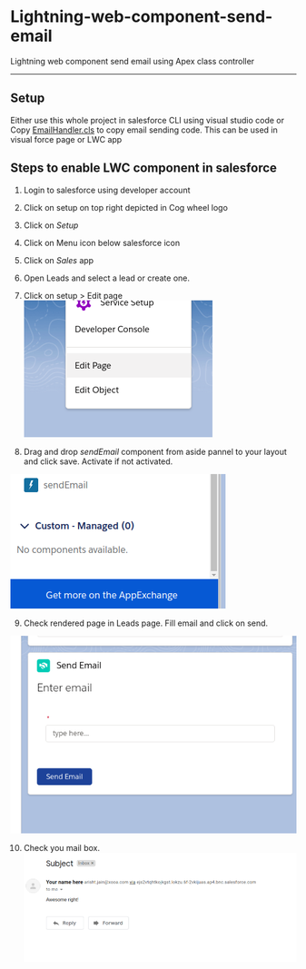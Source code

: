 # Lightning-web-component-send-email
Lightning web component send email using Apex class controller

---
## Setup
Either use this whole project in salesforce CLI using visual studio code or Copy [EmailHandler.cls](https://github.com/MrRajatSharma/Lightning-web-component-send-email/blob/master/force-app/main/default/classes/EmailHandler.cls) to copy email sending code. This can be used in visual force page or LWC app

## Steps to enable LWC component in salesforce
1. Login to salesforce using developer account
2. Click on setup on top right depicted in Cog wheel logo
3. Click on *Setup*
4. Click on Menu icon below salesforce icon
5. Click on *Sales* app
6. Open Leads and select a lead or create one.
7. Click on setup > Edit page
![Edit page](https://raw.githubusercontent.com/MrRajatSharma/Lightning-web-component-send-email/master/Screenshot_1.png "Edit page")

8. Drag and drop *sendEmail* component from aside pannel to your layout and click save. Activate if not activated.

![sendEmail](https://raw.githubusercontent.com/MrRajatSharma/Lightning-web-component-send-email/master/Screenshot_2.png "sendemail")

9. Check rendered page in Leads page. Fill email and click on send.

![sendEmail](https://raw.githubusercontent.com/MrRajatSharma/Lightning-web-component-send-email/master/Screenshot_3.png "sendemail")

10. Check you mail box.
![sendEmail](https://raw.githubusercontent.com/MrRajatSharma/Lightning-web-component-send-email/master/Screenshot_4.png "sendemail")


